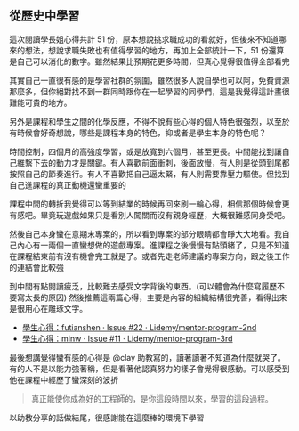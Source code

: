 ## 從歷史中學習

這次閱讀學長姐心得共計 51 份，原本想說挑求職成功的看就好，但後來不知道哪來的想法，想說求職失敗也有值得學習的地方，再加上全部統計一下，51 份還算是自己可以消化的數字。雖然結果比預期花更多時間，但真心覺得很值得全部看完

其實自己一直很有感的是學習社群的氛圍，雖然很多人說自學也可以阿，免費資源那麼多，但你絕對找不到一群同時跟你在一起學習的同學們，這是我覺得這計畫很難能可貴的地方。

另外是課程和學生之間的化學反應，不得不說有些心得的個人特色很強烈，以至於有時候會好奇想說，哪些是課程本身的特色，抑或者是學生本身的特色呢？

時間控制，四個月的高強度學習，或是放寬到六個月，甚至更長。中間能找到讓自己維繫下去的動力才是關鍵。有人喜歡前面衝刺，後面放慢，有人則是從頭到尾都按照自己的節奏進行。有人不喜歡把自己逼太緊，有人則需要靠壓力驅使。但找到自己進課程的真正動機還蠻重要的

課程中間的轉折我覺得可以等到結業的時候再回來刷一輪心得，相信那個時候會更有感吧。畢竟玩遊戲如果只是看別人闖關而沒有親身經歷，大概很難感同身受吧。

然後自己本身蠻在意期末專案的，所以看到專案的部分眼睛都會睜大大地看。我自己內心有一兩個一直蠻想做的遊戲專案。進課程之後慢慢有點頭緒了，只是不知道在課程結束前有沒有機會完工就是了。或者先走老師建議的專案方向，跟之後工作的連結會比較強

到中間有點閱讀疲乏，比較難去感受文字背後的東西。(可以體會為什麼寫履歷不要寫太長的原因) 然後推薦這兩篇心得，主要是內容的組織結構很完善，看得出來是很用心在雕琢文字。

* [學生心得：futianshen · Issue #22 · Lidemy/mentor-program-2nd](https://github.com/Lidemy/mentor-program-2nd/issues/22)
* [學生心得：minw · Issue #11 · Lidemy/mentor-program-3rd](https://github.com/Lidemy/mentor-program-3rd/issues/11)

最後想講覺得蠻有感的心得是 @clay 助教寫的，讀著讀著不知道為什麼就哭了。有的人不是以能力強著稱，但是看著他認真努力的樣子會覺得很感動。可以感受到他在課程中經歷了蠻深刻的波折

> 真正能使你成為好的工程師的，是你這段時間以來，學習的這段過程。

以助教分享的話做結尾，很感謝能在這麼棒的環境下學習

